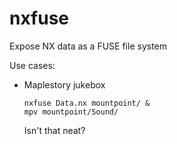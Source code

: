 # nxfuse
Expose NX data as a FUSE file system

Use cases:

- Maplestory jukebox
  
  ```
  nxfuse Data.nx mountpoint/ &
  mpv mountpoint/Sound/
  ```
  
  Isn't that neat?
